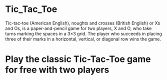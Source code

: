 # Tic_Tac_Toe
Tic-tac-toe (American English), noughts and crosses (British English) or Xs and Os, is a paper-and-pencil game for two players, X and O, who take turns marking the spaces in a 3×3 grid. The player who succeeds in placing three of their marks in a horizontal, vertical, or diagonal row wins the game.
# Play the classic Tic-Tac-Toe game for free with two players
